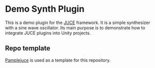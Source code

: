 # Demo Synth Plugin

This is a demo plugin for the [JUCE](https://juce.com/) framework. It is a simple synthesizer with a sine wave oscillator.
Its main purpose is to demonstrate how to integrate JUCE plugins into Unity projects.

## Repo template

[Pamplejuce](https://github.com/sudara/pamplejuce) is used as a template for this repository.
